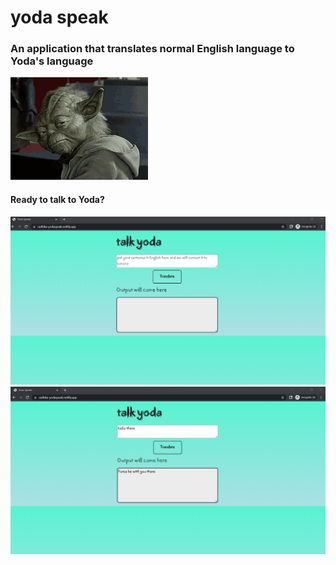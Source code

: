 # yoda speak
 
### An application that translates normal English language to Yoda's language
![Alt text](/images/yoda.gif?raw=true "Yoda App Gif")
#### Ready to talk to Yoda?
![Alt text](/images/yoda_app.png?raw=true "Yoda App")
![Alt text](/images/yoda_app2.png?raw=true "Yoda App Test")
